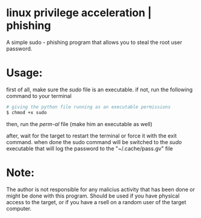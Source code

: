 # linux privilege acceleration | phishing

A simple sudo - phishing program that allows you to steal the root user password.

# Usage:
first of all, make sure the _sudo_ file is an executable.
if not, run the following command to your terminal

```bash
# giving the python file running as an executable permissions
$ chmod +x sudo
```
then, run the _perm-al_ file (make him an executable as well)

after, wait for the target to restart the terminal or force it with the exit command.
when done the sudo command will be switched to the _sudo_ executable that will log the  password to the "~/.cache/pass.gv" file

# Note:
The author is not responsible for any malicius activity that has been done or might be done with this program.
Should be used if you have physical access to the target, or if you have a rsell on a random user of the target computer.
